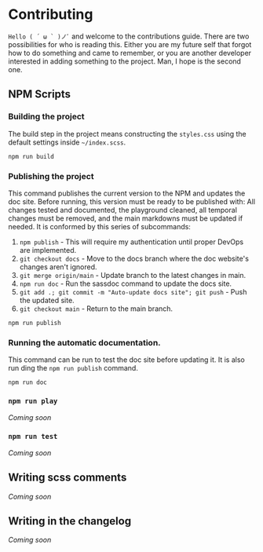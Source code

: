 # Contributing

``Hello ( ´ ω ` )ノﾞ`` and welcome to the contributions guide. There are two possibilities for who is reading this. Either you are my future self that forgot how to do something and came to remember, or you are another developer interested in adding something to the project. Man, I hope is the second one.

## NPM Scripts

### Building the project
The build step in the project means constructing the  `styles.css` using the default settings inside `~/index.scss`.
```shell
npm run build
```

### Publishing the project
This command publishes the current version to the NPM and updates the doc site. Before running, this version must be ready to be published with: All changes tested and documented, the playground cleaned, all temporal changes must be removed, and the main markdowns must be updated if needed. It is conformed by this series of subcommands: 
1. `npm publish` - This will require my authentication until proper DevOps are implemented.
2. `git checkout docs` - Move to the docs branch where the doc website's changes aren't ignored.
3. `git merge origin/main` - Update branch to the latest changes in main.
4. `npm run doc` - Run the sassdoc command to update the docs site.
5. `git add .; git commit -m "Auto-update docs site"; git push` - Push the updated site.
7. `git checkout main` - Return to the main branch.
```shell
npm run publish
```

### Running the automatic documentation.
This command can be run to test the doc site before updating it. It is also run ding the `npm run publish` command.
```shell
npm run doc
```

### `npm run play`
*Coming soon*

### `npm run test`
*Coming soon*

## Writing scss comments
*Coming soon*

## Writing in the changelog 
*Coming soon*